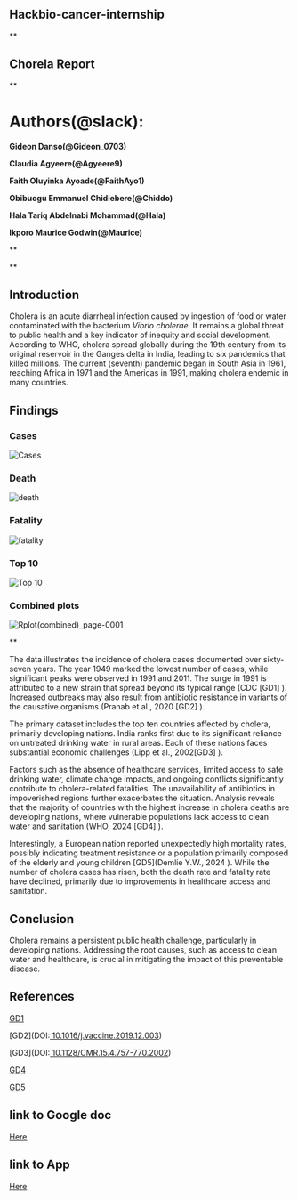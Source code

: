 ## **Hackbio-cancer-internship**

** 

## **Chorela Report**

** 

# **Authors(@slack):**

**Gideon Danso(@Gideon\_0703)**

**Claudia Agyeere(@Agyeere9)**

**Faith Oluyinka Ayoade(@FaithAyo1)**

**Obibuogu Emmanuel Chidiebere(@Chiddo)**

**Hala Tariq Abdelnabi Mohammad(@Hala)**

**Ikporo Maurice Godwin(@Maurice)**

** 

** 

## **Introduction**
Cholera is an acute diarrheal infection caused by ingestion of food or water contaminated with the bacterium _Vibrio cholerae_. It remains a global threat to public health and a key indicator of inequity and social development. According to WHO, cholera spread globally during the 19th century from its original reservoir in the Ganges delta in India, leading to six pandemics that killed millions. The current (seventh) pandemic began in South Asia in 1961, reaching Africa in 1971 and the Americas in 1991, making cholera endemic in many countries.

## **Findings**

### Cases
![Cases](https://github.com/user-attachments/assets/4f1f4fbd-fd03-45ec-934e-f31a4e2908fa)

### Death
![death](https://github.com/user-attachments/assets/29bbd437-99a0-4021-b758-e0d75532428b)

### Fatality
![fatality](https://github.com/user-attachments/assets/9857d11e-e2a4-4f7f-a8a9-a7baaa6e6389)

### Top 10
![Top 10](https://github.com/user-attachments/assets/231fc748-261d-4cce-a3eb-843ad2f93dd6)

### Combined plots
![Rplot(combined)_page-0001](https://github.com/user-attachments/assets/9d6ce9b1-45c7-4671-9bff-5a177ad2b83e)

**

The data illustrates the incidence of cholera cases documented over sixty-seven years. The year 1949 marked the lowest number of cases, while significant peaks were observed in 1991 and 2011. The surge in 1991 is attributed to a new strain that spread beyond its typical range (CDC [GD1] ). Increased outbreaks may also result from antibiotic resistance in variants of the causative organisms (Pranab et al., 2020 [GD2] ).

The primary dataset includes the top ten countries affected by cholera, primarily developing nations. India ranks first due to its significant reliance on untreated drinking water in rural areas. Each of these nations faces substantial economic challenges (Lipp et al., 2002[GD3] ).

Factors such as the absence of healthcare services, limited access to safe drinking water, climate change impacts, and ongoing conflicts significantly contribute to cholera-related fatalities. The unavailability of antibiotics in impoverished regions further exacerbates the situation. Analysis reveals that the majority of countries with the highest increase in cholera deaths are developing nations, where vulnerable populations lack access to clean water and sanitation (WHO, 2024 [GD4] ).

Interestingly, a European nation reported unexpectedly high mortality rates, possibly indicating treatment resistance or a population primarily composed of the elderly and young children [GD5](Demlie Y.W., 2024 ). While the number of cholera cases has risen, both the death rate and fatality rate have declined, primarily due to improvements in healthcare access and sanitation.

## **Conclusion**
Cholera remains a persistent public health challenge, particularly in developing nations. Addressing the root causes, such as access to clean water and healthcare, is crucial in mitigating the impact of this preventable disease.

## **References**

[GD1](https://www.cdc.gov/mmwr/preview/mmwrhtml/00036609.htm)

 [GD2](DOI:[ ](https://doi.org/10.1016/j.vaccine.2019.12.003)[10.1016/j.vaccine.2019.12.003](https://doi.org/10.1016/j.vaccine.2019.12.003))

 [GD3](DOI:[ ](https://doi.org/10.1128/cmr.15.4.757-770.2002)[10.1128/CMR.15.4.757-770.2002](https://doi.org/10.1128/cmr.15.4.757-770.2002))

 [GD4](https://www.who.int/news-room/fact-sheets/detail/cholera)

 [GD5](https://doi.org/10.1093/cid/ciae236)

## link to Google doc 
[Here](https://docs.google.com/document/d/1ovuTXUYGAfFw_cpZ_E-u7lLs2LrqQKm0maptTwb4Dn4/edit?usp=sharing)

## link to App
[Here]( https://claudiaagyeere.shinyapps.io/CHOLDAT/)

 

 

 

 
